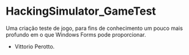 # HackingSimulator_GameTest
Uma criação teste de jogo, para fins de conhecimento um pouco mais profundo em o que Windows Forms pode proporcionar.

- Vittorio Perotto.
